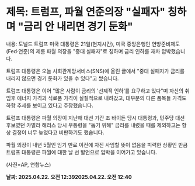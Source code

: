 # **제목: 트럼프, 파월 연준의장 "실패자" 칭하며 "금리 안 내리면 경기 둔화"**

  내용: 도널드 트럼프 미국 대통령은 21일(현지시간), 미국 중앙은행인 연방준비제도(Fed·연준)의 제롬 파월 의장을 "중대 실패자"로 칭하며 금리 인하를 재차 압박했습니다.

트럼프 대통령은 오늘 사회관계망서비스(SNS)에 올린 글에서 "중대 실패자가 금리를 내리지 않으면 경기 둔화가 있을 수 있다"고 썼습니다.

트럼프 대통령은 이어 "많은 사람이 금리의 '선제적 인하'를 요구하고 있다"며 자신의 취임후 에너지 가격과 식료품 가격이 실질적으로 내려갔고, 대부분의 다른 품목들 가격도 하향 추세를 보이고 있다고 주장했습니다.

트럼프 대통령은 파월 의장이 지난해 대선 기간 조 바이든 당시 대통령과, 민주당 대선 후보였던 카멀라 해리스 당시 부통령을 "돕기 위해" 금리를 내렸을 때를 제외하고는 항상 결정이 너무 늦었다고 비판하기도 했습니다.

파월 의장이 내년 5월인 임기 만료 이전에 자진 사임할 뜻이 없음을 피력한 상황인 만큼 트럼프 대통령은 파월에 대한 날 선 발언으로 압박을 이어가고 있습니다.

(사진=AP, 연합뉴스)

  **날짜: 2025.04.22. 오전 12:392025.04.22. 오전 12:40**